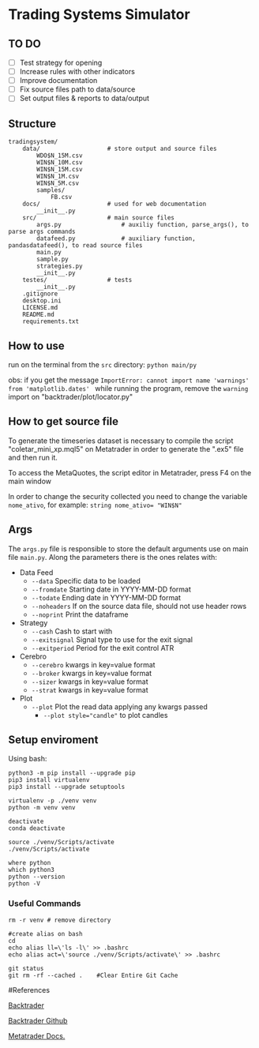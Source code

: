 # Trading Systems Simulator

## TO DO

-[ ] Test strategy for opening
-[ ] Increase rules with other indicators
-[ ] Improve documentation
-[ ] Fix source files path to data/source
-[ ] Set output files & reports to data/output

## Structure

```
tradingsystem/
    data/                   # store output and source files
        WDO$N_15M.csv
        WIN$N_10M.csv
        WIN$N_15M.csv
        WIN$N_1M.csv
        WIN$N_5M.csv
        samples/
            FB.csv
    docs/                   # used for web documentation
        __init__.py        
    src/                    # main source files
        args.py                 # auxiliy function, parse_args(), to parse args commands
        datafeed.py             # auxiliary function, pandasdatafeed(), to read source files
        main.py
        sample.py
        strategies.py
        __init__.py
    testes/                 # tests
        __init__.py
    .gitignore
    desktop.ini
    LICENSE.md
    README.md
    requirements.txt
```


## How to use

run on the terminal from the ``src`` directory:
``python main/py``

obs: if you get the message ``ImportError: cannot import name 'warnings' from 'matplotlib.dates' `` 
while running the program, remove the `warning` import on "backtrader/plot/locator.py"


## How to get source file

To generate the timeseries dataset is necessary to compile the script "coletar_mini_xp.mql5" on Metatrader in order to generate the ".ex5" file and then run it.

To access the MetaQuotes, the script editor in Metatrader, press F4 on the main window

In order to change the security collected you need to change the variable `nome_ativo`, for example:
``
string nome_ativo= "WIN$N"
``


## Args

The `args.py` file is responsible to store the default arguments use on main file `main.py`.
Along the parameters there is the ones relates with:
 - Data Feed
    - `--data`  Specific data to be loaded
    - `--fromdate`  Starting date in YYYY-MM-DD format
    - `--todate`  Ending date in YYYY-MM-DD format
    - `--noheaders`  If on the source data file, should not use header rows
    - `--noprint`  Print the dataframe
 - Strategy
    - `--cash`  Cash to start with
    - `--exitsignal`  Signal type to use for the exit signal
    - `--exitperiod`  Period for the exit control ATR
 - Cerebro
    - `--cerebro`  kwargs in key=value format
    - `--broker`  kwargs in key=value format
    - `--sizer`  kwargs in key=value format
    - `--strat`  kwargs in key=value format
 - Plot
    - `--plot`  Plot the read data applying any kwargs passed
        - `--plot style="candle"` to plot candles

## Setup enviroment

Using bash:
```
python3 -m pip install --upgrade pip
pip3 install virtualenv
pip3 install --upgrade setuptools

virtualenv -p ./venv venv
python -m venv venv

deactivate
conda deactivate

source ./venv/Scripts/activate
./venv/Scripts/activate
```

```
where python
which python3
python --version
python -V
```

### Useful Commands
```
rm -r venv # remove directory

#create alias on bash
cd
echo alias ll=\'ls -l\' >> .bashrc
echo alias act=\'source ./venv/Scripts/activate\' >> .bashrc

git status
git rm -rf --cached .    #Clear Entire Git Cache

```

#References

[Backtrader](https://www.backtrader.com/)

[Backtrader Github](https://github.com/mementum/backtrader)

[Metatrader Docs.](https://www.mql5.com/pt/docs)